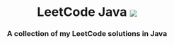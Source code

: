 
<h1 
    align="center">LeetCode Java
    <img align="center" src="https://skillicons.dev/icons?i=java" />
</h1>

<h3 align="center"> A collection of my LeetCode solutions in Java</h3>
